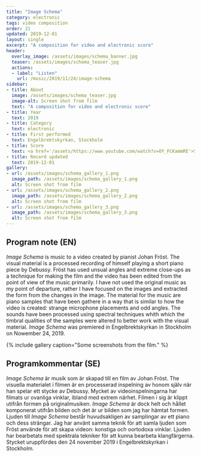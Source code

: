 ```yaml
---
title: "Image Schema"
category: electronic
tags: video composition
order: 21
updated: 2019-12-01
layout: single
excerpt: "A composition for video and electronic score"
header: 
  overlay_image: /assets/images/schema_banner.jpg
  teaser: /assets/images/schema_teaser.jpg
  actions:
  - label: "Listen"
    url: /music/2019/11/24/image-schema
sidebar:
- title: About
  image: /assets/images/schema_teaser.jpg
  image-alt: Screen shot from film
  text: "A composition for video and electronic score"
- title: Year
  text: 2019
- title: Category
  text: electronic
- title: First performed
  text: Engelbrektskyrkan, Stockholm
- title: Score
  text: <a href='/assets/https://www.youtube.com/watch?v=OY_FCKammRE'>Score for Image Schema</a>
- title: Record updated
  text: 2019-12-01
gallery:
- url: /assets/images/schema_gallery_1.png
  image_path: /assets/images/schema_gallery_1.png
  alt: Screen shot from film
- url: /assets/images/schema_gallery_2.png
  image_path: /assets/images/schema_gallery_2.png
  alt: Screen shot from film
- url: /assets/images/schema_gallery_3.png
  image_path: /assets/images/schema_gallery_3.png
  alt: Screen shot from film
---
```

<h2>Program note (EN)</h2>


<i>Image Schema</i> is music to a video created by pianist Johan Fröst. The visual material is a processed recording of himself playing a short piano piece by Debussy. Fröst has used unsual angles and extreme close-ups as a technique for making the film and the video has been edited from the point of view of the music primarily. I have not used the original music as my point of departure, rather I have focused on the images and extracted the form from the changes in the image. The material for the music are piano samples that have been gathere in a way that is similar to how the video is created: strange microphone placements and odd angles. The sounds have been processed using spectral techniques whith which the timbral qualities of the samples were altered to better work with the visual material. <i>Image Schema</i> was premiered in Engelbrektskyrkan in Stockholm on Nowember 24, 2019.

{% include gallery caption="Some screenshots from the film." %}

<h2>Programkommentar (SE)</h2>


<i>Image Schema</i> är musik som är skapad till en film av Johan Fröst. The visuella materialet i filmen är en processerad inspelning av honom själv när han spelar ett stycke av Debussy. Mycket av videoinspelningarna har filmats ur ovanliga vinklar, ibland med extrem närhet. Filmen i sig är klippt utifrån formen på originalmusiken. <i>Image Schema</i> är dock helt och hållet komponerat utifrån bilden och det är ur bilden som jag har hämtat formen. Ljuden till <i>Image Schema</i> består huvudsakligen av samplingar av ett piano och dess strängar. Jag har använt samma teknik för att samla ljuden som Fröst använde för att skapa videon: konstiga och oortodoxa vinklar. Ljuden har bearbetats med spektrala tekniker för att kunna bearbeta klangfärgerna. Stycket uruppfördes den 24 november 2019 i Engelbrektskyrkan i Stockholm.
